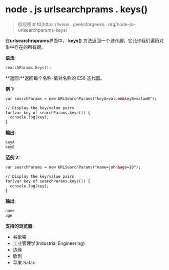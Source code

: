 # node . js urlsearchprams . keys()

> 哎哎哎:# t0]https://www . geeksforgeeks . org/node-js-urlsearchparams-keys/

在**urlsearchroprams**界面中， **keys()** 方法返回一个*迭代器*，它允许我们遍历对象中存在的所有键。

**语法:**

```html
searchParams.keys();
```

**返回:**返回每个名称-值对名称的 ES6 迭代器。

**例 1:**

```html
var searchParams = new URLSearchParams("keyA=valueA&keyB=valueB"); 

// Display the key/value pairs 
for(var key of searchParams.keys()) { 
  console.log(key); 
}
```

**输出:**

```html
keyA
keyB
```

**范例 2:**

```html
var searchParams = new URLSearchParams("name=john&age=18"); 

// Display the key/value pairs 
for(var key of searchParams.keys()) { 
  console.log(key); 
}
```

**输出:**

```html
name
age
```

**支持的浏览器:**

*   谷歌铬
*   工业管理学(Industrial Engineering)
*   边缘
*   歌剧
*   苹果 Safari